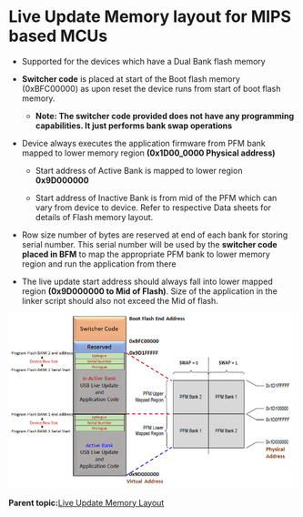 # Live Update Memory layout for MIPS based MCUs

-   Supported for the devices which have a Dual Bank flash memory

-   **Switcher code** is placed at start of the Boot flash memory \(0xBFC00000\) as upon reset the device runs from start of boot flash memory.

    -   **Note: The switcher code provided does not have any programming capabilities. It just performs bank swap operations**

-   Device always executes the application firmware from PFM bank mapped to lower memory region **\(0x1D00\_0000 Physical address\)**

    -   Start address of Active Bank is mapped to lower region **0x9D000000**

    -   Start address of Inactive Bank is from mid of the PFM which can vary from device to device. Refer to respective Data sheets for details of Flash memory layout.

-   Row size number of bytes are reserved at end of each bank for storing serial number. This serial number will be used by the **switcher code placed in BFM** to map the appropriate PFM bank to lower memory region and run the application from there

-   The live update start address should always fall into lower mapped region **\(0x9D000000 to Mid of Flash\)**. Size of the application in the linker script should also not exceed the Mid of flash.


![live_update_memory_layout_pic32m](GUID-2E62C29D-51D8-4BC3-BA20-85043D2D2D70-low.png)

**Parent topic:**[Live Update Memory Layout](GUID-2680BFA2-B2F1-4F1C-9A0F-6E8CEDCCC148.md)

